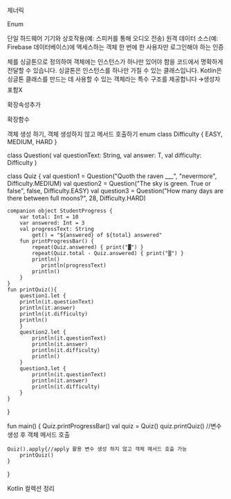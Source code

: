 
제너릭

Enum



단일 하드웨어 기기와 상호작용(예: 스피커를 통해 오디오 전송)
원격 데이터 소스(예: Firebase 데이터베이스)에 액세스하는 객체
한 번에 한 사용자만 로그인해야 하는 인증

체를 싱글톤으로 정의하여 객체에는 인스턴스가 하나만 있어야 함을 코드에서 명확하게 전달할 수 있습니다. 싱글톤은 인스턴스를 하나만 가질 수 있는 클래스입니다. Kotlin은 싱글톤 클래스를 만드는 데 사용할 수 있는 객체라는 특수 구조를 제공합니다
🡪생성자 포함X


확장속성추가


확장함수


객체 생성 하기, 객체 생성하지 않고 메서드 호출하기
enum class Difficulty {
    EASY, MEDIUM, HARD
}

class Question<T>(
    val questionText: String,
    val answer: T,
    val difficulty: Difficulty
)

class Quiz {
    val question1 = Question<String>("Quoth the raven ___", "nevermore", Difficulty.MEDIUM)
    val question2 = Question<Boolean>("The sky is green. True or false", false, Difficulty.EASY)
    val question3 = Question<Int>("How many days are there between full moons?", 28, Difficulty.HARD)

    companion object StudentProgress {
        var total: Int = 10
        var answered: Int = 3   
        val progressText: String
            get() = "${answered} of ${total} answered"
        fun printProgressBar() {
            repeat(Quiz.answered) { print("▓") }
            repeat(Quiz.total - Quiz.answered) { print("▒") }
            println()
               println(progressText)
            println()
        }
    }
    fun printQuiz(){
        question1.let {
        println(it.questionText)
        println(it.answer)
        println(it.difficulty)
        println()
        }
        question2.let {
            println(it.questionText)
            println(it.answer)
            println(it.difficulty)
            println()
        }
        question3.let {
            println(it.questionText)
            println(it.answer)
            println(it.difficulty)
        }
    }
}


fun main() {
    Quiz.printProgressBar()
    val quiz = Quiz()
    quiz.printQuiz() //변수 생성 후 객체 메서드 호출
    
    Quiz().apply{//apply 활용 변수 생성 하지 않고 객체 메서드 호출 가능
        printQuiz()        
    }
}

Kotlin 컬렉션 정리

